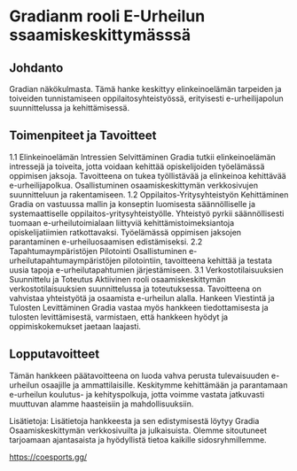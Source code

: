 # Gradianm rooli E-Urheilun ssaamiskeskittymässsä

## Johdanto
Gradian näkökulmasta. Tämä hanke keskittyy elinkeinoelämän tarpeiden ja toiveiden tunnistamiseen oppilaitosyhteistyössä, erityisesti e-urheilijapolun suunnittelussa ja kehittämisessä.

## Toimenpiteet ja Tavoitteet

1.1 Elinkeinoelämän Intressien Selvittäminen
Gradia tutkii elinkeinoelämän intressejä ja toiveita, jotta voidaan kehittää opiskelijoiden työelämässä oppimisen jaksoja.
Tavoitteena on tukea työllistävää ja elinkeinoa kehittävää e-urheilijapolkua.
Osallistuminen osaamiskeskittymän verkkosivujen suunnitteluun ja rakentamiseen.
1.2 Oppilaitos-Yritysyhteistyön Kehittäminen
Gradia on vastuussa mallin ja konseptin luomisesta säännölliselle ja systemaattiselle oppilaitos-yritysyhteistyölle.
Yhteistyö pyrkii säännöllisesti tuomaan e-urheilutoimialaan liittyviä kehittämistoimeksiantoja opiskelijatiimien ratkottavaksi.
Työelämässä oppimisen jaksojen parantaminen e-urheiluosaamisen edistämiseksi.
2.2 Tapahtumaympäristöjen Pilotointi
Osallistuminen e-urheilutapahtumaympäristöjen pilotointiin, tavoitteena kehittää ja testata uusia tapoja e-urheilutapahtumien järjestämiseen.
3.1 Verkostotilaisuuksien Suunnittelu ja Toteutus
Aktiivinen rooli osaamiskeskittymän verkostotilaisuuksien suunnittelussa ja toteutuksessa.
Tavoitteena on vahvistaa yhteistyötä ja osaamista e-urheilun alalla.
Hankeen Viestintä ja Tulosten Levittäminen
Gradia vastaa myös hankkeen tiedottamisesta ja tulosten levittämisestä, varmistaen, että hankkeen hyödyt ja oppimiskokemukset jaetaan laajasti.

## Lopputavoitteet
Tämän hankkeen päätavoitteena on luoda vahva perusta tulevaisuuden e-urheilun osaajille ja ammattilaisille. Keskitymme kehittämään ja parantamaan e-urheilun koulutus- ja kehityspolkuja, jotta voimme vastata jatkuvasti muuttuvan alamme haasteisiin ja mahdollisuuksiin.

Lisätietoja: Lisätietoja hankkeesta ja sen edistymisestä löytyy Gradia Osaamiskeskittymän verkkosivuilta ja julkaisuista. Olemme sitoutuneet tarjoamaan ajantasaista ja hyödyllistä tietoa kaikille sidosryhmillemme.

https://coesports.gg/
